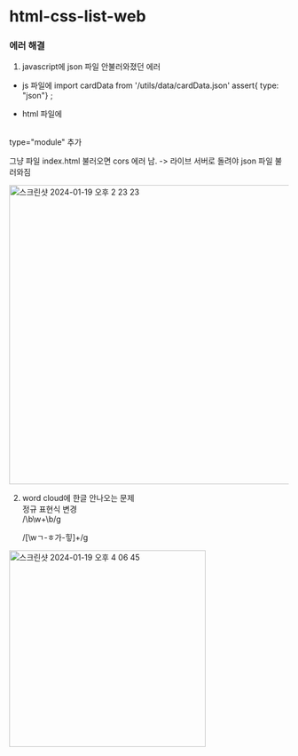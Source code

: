 # html-css-list-web

### 에러 해결
1. javascript에 json 파일 안불러와졌던 에러

- js 파일에
import cardData from '/utils/data/cardData.json' assert{ type: "json"} ;

- html 파일에
<script src="../javascript/main.js" type="module" defer></script>
<br/>
type="module" 추가

<br/>

그냥 파일 index.html 불러오면 cors 에러 남.
-> 라이브 서버로 돌려야 json 파일 불러와짐

<img width="539" alt="스크린샷 2024-01-19 오후 2 23 23" src="https://github.com/heeeesoo/html-css-list-web/assets/73633272/fcdfc2a7-cb9d-4224-aa00-e56e211e3cad">

2. word cloud에 한글 안나오는 문제
   <br/>
   정규 표현식 변경
   <br/>
   /\b\w+\b/g
   <br/>

   /[\wㄱ-ㅎ가-힣]+/g
   <br/>

  <img width="354" alt="스크린샷 2024-01-19 오후 4 06 45" src="https://github.com/heeeesoo/html-css-list-web/assets/73633272/72400ced-ab79-42bf-b8f8-bbe476789e33">

